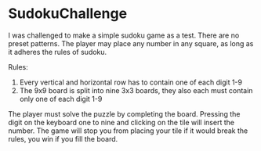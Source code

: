# SudokuChallenge

I was challenged to make a simple sudoku game as a test. There are no preset patterns. 
The player may place any number in any square, as long as it adheres the rules of sudoku.

Rules:
1. Every vertical and horizontal row has to contain one of each digit 1-9
2. The 9x9 board is split into nine 3x3 boards, they also each must contain only one of each digit 1-9

The player must solve the puzzle by completing the board. Pressing the digit on the keyboard one to nine and clicking on the tile will insert the number. The game will stop you from placing your tile if it would break the rules, you win if you fill the board.

